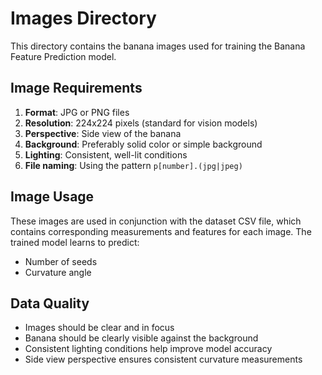 # Images Directory

This directory contains the banana images used for training the Banana Feature Prediction model.

## Image Requirements

1. **Format**: JPG or PNG files
2. **Resolution**: 224x224 pixels (standard for vision models)
3. **Perspective**: Side view of the banana
4. **Background**: Preferably solid color or simple background
5. **Lighting**: Consistent, well-lit conditions
6. **File naming**: Using the pattern `p[number].(jpg|jpeg)`

## Image Usage

These images are used in conjunction with the dataset CSV file, which contains corresponding measurements and features for each image. The trained model learns to predict:

- Number of seeds
- Curvature angle

## Data Quality

- Images should be clear and in focus
- Banana should be clearly visible against the background
- Consistent lighting conditions help improve model accuracy
- Side view perspective ensures consistent curvature measurements
